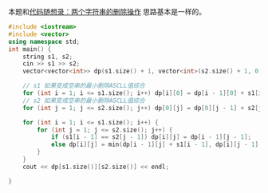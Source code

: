

本题和[代码随想录：两个字符串的删除操作](https://www.programmercarl.com/0583.%E4%B8%A4%E4%B8%AA%E5%AD%97%E7%AC%A6%E4%B8%B2%E7%9A%84%E5%88%A0%E9%99%A4%E6%93%8D%E4%BD%9C.html) 思路基本是一样的。 


```CPP 
#include <iostream>
#include <vector>
using namespace std;
int main() {
    string s1, s2;
    cin >> s1 >> s2;
    vector<vector<int>> dp(s1.size() + 1, vector<int>(s2.size() + 1, 0));

    // s1 如果变成空串的最小删除ASCLL值综合
    for (int i = 1; i <= s1.size(); i++) dp[i][0] = dp[i - 1][0] + s1[i - 1];
    // s2 如果变成空串的最小删除ASCLL值综合
    for (int j = 1; j <= s2.size(); j++) dp[0][j] = dp[0][j - 1] + s2[j - 1];

    for (int i = 1; i <= s1.size(); i++) {
        for (int j = 1; j <= s2.size(); j++) {
            if (s1[i - 1] == s2[j - 1]) dp[i][j] = dp[i - 1][j - 1];
            else dp[i][j] = min(dp[i - 1][j] + s1[i - 1], dp[i][j - 1] + s2[j - 1]);
        }
    }
    cout << dp[s1.size()][s2.size()] << endl;

}
```

